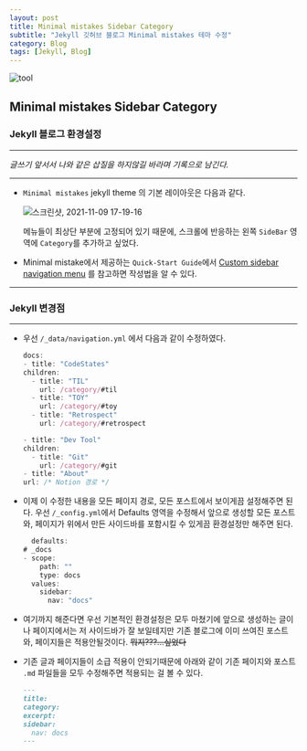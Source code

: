 ```yaml
---
layout: post
title: Minimal mistakes Sidebar Category
subtitle: "Jekyll 깃허브 블로그 Minimal mistakes 테마 수정"
category: Blog
tags: [Jekyll, Blog]
---
```


![tool](https://user-images.githubusercontent.com/83164003/140798334-e59d59e0-7a88-4007-bd04-28f832401caf.jpeg)

## Minimal mistakes Sidebar Category

### Jekyll 블로그 환경설정
---

*글쓰기 앞서서 나와 같은 삽질을 하지않길 바라며 기록으로 남긴다.*

---

- `Minimal mistakes` jekyll theme 의 기본 레이아웃은 다음과 같다.
  
	![스크린샷, 2021-11-09 17-19-16](https://user-images.githubusercontent.com/83164003/140887629-62a53fc8-a2e1-42c7-93a9-251cca254f5a.png)

  메뉴들이 최상단 부분에 고정되어 있기 때문에, 스크롤에 반응하는 왼쪽 `SideBar` 영역에 `Category`를 추가하고 싶었다. 

- Minimal mistake에서 제공하는 `Quick-Start Guide`에서 <a href="https://mmistakes.github.io/minimal-mistakes/docs/layouts/#custom-sidebar-navigation-menu" target="_blank">Custom sidebar navigation menu</a> 를 참고하면 작성법을 알 수 있다.

---
### Jekyll 변경점

---

- 우선 `/_data/navigation.yml` 에서 다음과 같이 수정하였다.
	
	```js
	docs:
  - title: "CodeStates"
    children:
      - title: "TIL"
        url: /category/#til
      - title: "TOY"
        url: /category/#toy
      - title: "Retrospect"
        url: /category/#retrospect

  - title: "Dev Tool"
    children:
      - title: "Git"
        url: /category/#git
  - title: "About"
    url: /* Notion 경로 */
	```

- 이제 이 수정한 내용을 모든 페이지 경로, 모든 포스트에서 보이게끔 설정해주면 된다. 우선 `/_config.yml`에서 Defaults 영역을 수정해서 앞으로 생성할 모든 포스트와, 페이지가 위에서 만든 사이드바를 포함시킬 수 있게끔 환경설정만 해주면 된다.

  ```js
	defaults:
  # _docs
  - scope:
      path: ""
      type: docs
    values:
      sidebar:
        nav: "docs"
	```

- 여기까지 해준다면 우선 기본적인 환경설정은 모두 마쳤기에 앞으로 생성하는 글이나 페이지에서는 저 사이드바가 잘 보일테지만 기존 블로그에 이미 쓰여진 포스트와, 페이지들은 적용안될것이다. ~~뭐지???...싶었다~~

- 기존 글과 페이지들이 소급 적용이 안되기때문에 아래와 같이 기존 페이지와 포스트 `.md` 파일들을 모두 수정해주면 적용되는 걸 볼 수 있다.

  ```md
  ---
  title: 
  category: 
  excerpt: 
  sidebar:
    nav: docs
  ---
	```
